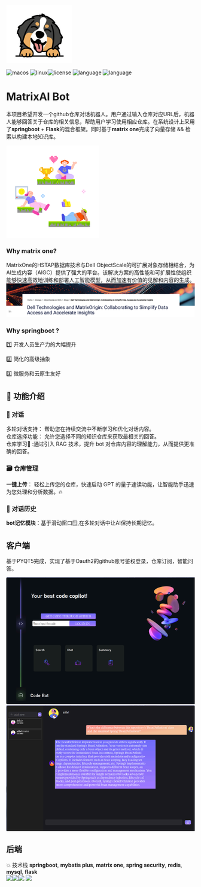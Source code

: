 <img src="./summer.code/img/bobo.png" alt="8bit-gamepad" style="zoom:50%;" />

<img src="https://img.shields.io/badge/platform-MacOS-white.svg" alt="macos"/> <img src="https://img.shields.io/badge/platform-Linux-9cf.svg" alt="linux"/><img src="https://img.shields.io/badge/License-Apache%202.0-red.svg" alt="license"/> <img src="https://img.shields.io/badge/Language-Java-blue.svg" alt="language"/> <img src="https://img.shields.io/badge/Language-Python-green.svg" alt="language"/>
<br>

# MatrixAI Bot

本项目希望开发一个github仓库对话机器人。用户通过输入仓库对应URL后，机器人能够回答关于仓库的相关信息，帮助用户学习使用相应仓库。在系统设计上采用了**springboot** + **Flask**的混合框架。同时基于**matrix one**完成了向量存储 && 检索以构建本地知识库。

<img src="./summer.code/img/2.png" alt="8bit-gamepad" style="zoom: 67%;" />

### Why matrix one?

MatrixOne的HSTAP数据库技术与Dell ObjectScale的可扩展对象存储相结合，为AI生成内容（AIGC）提供了强大的平台。该解决方案的高性能和可扩展性使组织能够快速高效地训练和部署人工智能模型，从而加速有价值的见解和内容的生成。![dellmatrix](./summer.code/img/dellmatrix.png)



### Why springboot ?

:one: 开发人员生产力的大幅提升

:two: 简化的高级抽象

:three: 微服务和云原生友好



## 💪  功能介绍

### 💬 对话

多轮对话支持： 帮助您在持续交流中不断学习和优化对话内容。<br>
仓库选择功能： 允许您选择不同的知识仓库来获取最相关的回答。<br>
仓库学习:briefcase: :通过引入 RAG 技术，提升 bot 对仓库内容的理解能力，从而提供更准确的回答。

### :card_file_box: 仓库管理
**一键上传**： 轻松上传您的仓库，快速启动 GPT 的量子速读功能，让智能助手迅速为您处理和分析数据。:fire:<br>

### 📜 对话历史

**bot记忆模块**：基于滑动窗口🪟,在多轮对话中让AI保持长期记忆。

## 客户端
基于PYQT5完成，实现了基于Oauth2的github账号鉴权登录，仓库订阅，智能问答。

<img src="./summer.code/img/front1.png" alt="8bit-gamepad" style="zoom: 80%;" />

<img src="./summer.code/img/front2.png" alt="8bit-gamepad" style="zoom: 80%;" />

## 后端

💥 技术栈 **springboot**, **mybatis plus**, **matrix one**, **spring security**, **redis**, **mysql**, **flask** <br>
  <code><img width="10%" src="https://www.vectorlogo.zone/logos/java/java-ar21.svg"></code><img width="10%" src="https://www.vectorlogo.zone/logos/springio/springio-ar21.svg"><code><img width="10%" src="https://www.vectorlogo.zone/logos/mysql/mysql-ar21.svg"></code>  <code><img width="10%" src="https://www.vectorlogo.zone/logos/redis/redis-ar21.svg"></code>

